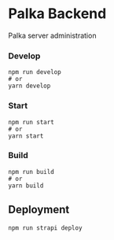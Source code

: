 # Palka Backend

Palka server administration

### Develop

```
npm run develop
# or
yarn develop
```

### Start

```
npm run start
# or
yarn start
```

### Build

```
npm run build
# or
yarn build
```

## Deployment

```
npm run strapi deploy
```

